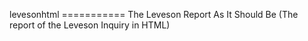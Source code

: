 levesonhtml =========== The Leveson Report As It Should Be (The report of the Leveson Inquiry in HTML) 